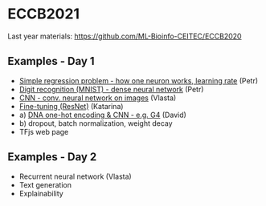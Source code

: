 # ECCB2021

Last year materials: https://github.com/ML-Bioinfo-CEITEC/ECCB2020

## Examples - Day 1

  * [Simple regression problem - how one neuron works, learning rate](https://colab.research.google.com/drive/1Pw5p0mEBAHipVIf0s37WTt1Sgce2p7_Y?usp=sharing) (Petr)
  * [Digit recognition (MNIST) - dense neural network](https://colab.research.google.com/drive/1SXF0ievuhdfwG7RL8tuY0UTMJD4ZWEFt?usp=sharing) (Petr)
  * [CNN - conv. neural network on images](https://colab.research.google.com/drive/1qAOEey9N9iEEw9kO4fiF6PzWyLC-HkeX?usp=sharing)  (Vlasta) 
  * [Fine-tuning (ResNet)](https://colab.research.google.com/github/ML-Bioinfo-CEITEC/ECCB2021/blob/main/04_Transfer_Learning.ipynb) (Katarina)
  * a) [DNA one-hot encoding & CNN - e.g. G4](https://colab.research.google.com/drive/1B3UBfjtTlXS0OawpLGtzpHnVA7yRXtAH?usp=sharing)  (David)
  * b) dropout, batch normalization, weight decay
  * TFjs web page

## Examples - Day 2

  * Recurrent neural network (Vlasta)
  * Text generation
  * Explainability
